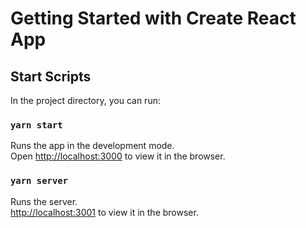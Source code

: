 # Getting Started with Create React App


## Start Scripts

In the project directory, you can run:

### `yarn start`

Runs the app in the development mode.\
Open [http://localhost:3000](http://localhost:3000) to view it in the browser.

### `yarn server`

Runs the server.\
[http://localhost:3001](http://localhost:3001) to view it in the browser.

